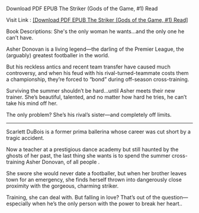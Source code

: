 Download PDF EPUB The Striker (Gods of the Game, #1) Read

Visit Link : [[Download PDF EPUB The Striker (Gods of the Game, #1) Read]](https://uk.ebookarea.xyz/?book=204538483-the-striker)



Book Descriptions:
She's the only woman he wants...and the only one he can't have.

Asher Donovan is a living legend—the darling of the Premier League, the (arguably) greatest footballer in the world.

But his reckless antics and recent team transfer have caused much controversy, and when his feud with his rival-turned-teammate costs them a championship, they’re forced to “bond” during off-season cross-training.

Surviving the summer shouldn’t be hard…until Asher meets their new trainer. She’s beautiful, talented, and no matter how hard he tries, he can’t take his mind off her.

The only problem? She’s his rival’s sister—and completely off limits.

***

Scarlett DuBois is a former prima ballerina whose career was cut short by a tragic accident.

Now a teacher at a prestigious dance academy but still haunted by the ghosts of her past, the last thing she wants is to spend the summer cross-training Asher Donovan, of all people .

She swore she would never date a footballer, but when her brother leaves town for an emergency, she finds herself thrown into dangerously close proximity with the gorgeous, charming striker.

Training, she can deal with. But falling in love? That’s out of the question—especially when he’s the only person with the power to break her heart..
